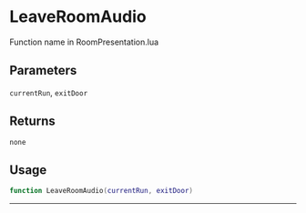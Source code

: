 # LeaveRoomAudio
Function name in RoomPresentation.lua
## Parameters
`currentRun`, `exitDoor`
## Returns
`none`
## Usage
```lua
function LeaveRoomAudio(currentRun, exitDoor)
```
---
